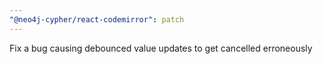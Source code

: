 ```yaml
---
"@neo4j-cypher/react-codemirror": patch
---
```


Fix a bug causing debounced value updates to get cancelled erroneously
